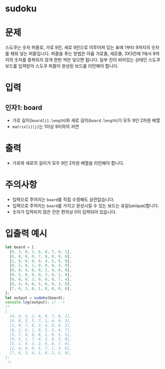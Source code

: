 # sudoku
# 문제
스도쿠는 숫자 퍼즐로, 가로 9칸, 세로 9칸으로 이루어져 있는 표에 1부터 9까지의 숫자를 채워 넣는 퍼즐입니다. 퍼즐을 푸는 방법은 아홉 가로줄, 세로줄, 3X3칸에 1에서 9까지의 숫자를 중복되지 않게 한번 씩만 넣으면 됩니다. 일부 칸이 비어있는 상태인 스도쿠 보드를 입력받아 스도쿠 퍼즐이 완성된 보드를 리턴해야 합니다.

# 입력
## 인자1: board
- 가로 길이(`board[i].length`)와 세로 길이(`board.length`)가 모두 9인 2차원 배열
- `matrix[i][j]`는 1이상 9이하의 자연

# 출력
- 가로와 세로의 길이가 모두 9인 2차원 배열을 리턴해야 합니다.

# 주의사항
- 입력으로 주어지는 `board`를 직접 수정해도 상관없습니다.
- 입력으로 주어지는 `board`를 가지고 완성시킬 수 있는 보드는 유일(unique)합니다.
- 숫자가 입력되지 않은 칸은 편의상 0이 입력되어 있습니다.

# 입출력 예시
```javascript
let board = [
  [0, 3, 0, 2, 6, 0, 7, 0, 1],
  [6, 8, 0, 0, 7, 0, 0, 9, 0],
  [1, 9, 0, 0, 0, 4, 5, 0, 0],
  [8, 2, 0, 1, 0, 0, 0, 4, 0],
  [0, 0, 4, 6, 0, 2, 9, 0, 0],
  [0, 5, 0, 0, 0, 3, 0, 2, 8],
  [0, 0, 9, 3, 0, 0, 0, 7, 4],
  [0, 4, 0, 0, 5, 0, 0, 3, 6],
  [7, 0, 3, 0, 1, 8, 0, 0, 0],
];
let output = sudoku(board);
console.log(output); // -->
/* 
[
  [4, 3, 5, 2, 6, 9, 7, 8, 1],
  [6, 8, 2, 5, 7, 1, 4, 9, 3],
  [1, 9, 7, 8, 3, 4, 5, 6, 2],
  [8, 2, 6, 1, 9, 5, 3, 4, 7],
  [3, 7, 4, 6, 8, 2, 9, 1, 5],
  [9, 5, 1, 7, 4, 3, 6, 2, 8],
  [5, 1, 9, 3, 2, 6, 8, 7, 4],
  [2, 4, 8, 9, 5, 7, 1, 3, 6],
  [7, 6, 3, 4, 1, 8, 2, 5, 9],
];
 */
```
